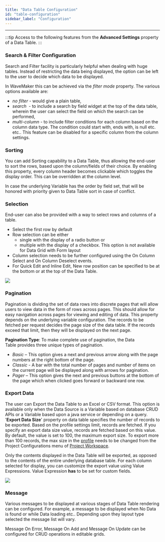 ```yaml
---
title: "Data Table Configuration"
id: "table-configuration"
sidebar_label: "Configuration" 
---
```

---
:::tip
Access to the following features from the **Advanced Settings** property of a Data Table.
:::

### Search & Filter Configuration

Search and Filter facility is particularly helpful when dealing with huge tables. Instead of restricting the data being displayed, the option can be left to the user to decide which data to be displayed.

In WaveMaker this can be achieved via the _filter mode_ property. The various options available are:

- _no filter_ - would give a plain table,
- _search_  - to include a search by field widget at the top of the data table, wherein the user can select the field on which the search can be performed,
- _multi-column_ - to include filter conditions for each column based on the column data type. The condition could start with, ends with, is null etc. etc.. This feature can be disabled for a specific column from the column settings.

### Sorting

You can add Sorting capability to a Data Table, thus allowing the end-user to sort the rows, based upon the column/fields of their choice. By enabling this property, every column header becomes clickable which toggles the display order. This can be overridden at the column level.

In case the underlying Variable has the order by field set, that will be honored with priority given to Data Table sort in case of conflict.

### Selection

End-user can also be provided with a way to select rows and columns of a table.

- Select the first row by default
- Row selection can be either
    - single with the display of a radio button or
    - multiple with the display of a checkbox. This option is not available for Data Grid with Form layout
- Column selection needs to be further configured using the On Column Select and On Column Deselect events.
- For Quick Edit and Inline Edit, New row position can be specified to be at the bottom or at the top of the Data Table.

[![](/learn/assets/table-config1.png)](/learn/assets/table-config1.png)

### Pagination

Pagination is dividing the set of data rows into discrete pages that will allow users to view data in the form of rows across pages. This should allow for easy navigation across pages for viewing and editing of data. This property depends on the underlying variable configuration. The records to be fetched per request decides the page size of the data table. If the records exceed that limit, then they will be displayed on the next page.

**Pagination Type**: To make complete use of pagination, the Data Table provides three unique types of pagination.

- _Basic_ – This option gives a next and previous arrow along with the page numbers at the right bottom of the page.
- _Classic_ - A bar with the total number of pages and number of items on the current page will be displayed along with arrows for pagination.
- _Pager_ – This option gives the next and previous buttons at the bottom of the page which when clicked goes forward or backward one row.

### Export Data

The user can Export the Data Table to an Excel or CSV format. This option is available only when the Data Source is a Variable based on database CRUD APIs or a Variable based upon a java service or depending on a query. '**Export Data Size**' property on data table specifies the number of records to be exported. Based on the profile settings limit, records are fetched. If you specify an export data size value, records are fetched based on this value. By default, the value is set to 100, the maximum export size. To export more than 100 records, the max size in the [profile](/learn/app-development/deployment/configuration-profiles/) needs to be changed from the Project Configurations menu of [Project Workspace](/learn/app-development/wavemaker-overview/product-walkthrough/#project-workspace).

Only the contents displayed in the Data Table will be exported, as opposed to the contents of the entire underlying database table. For each column selected for display, you can customize the export value using Value Expressions. Value Expression **has** to be set for custom fields.

[![](/learn/assets/table-config2.png)](/learn/assets/table-config2.png)

### Message

Various messages to be displayed at various stages of Data Table rendering can be configured. For example, a message to be displayed when No Data is found or while Data loading etc.. Depending upon they layout type selected the message list will vary.

Message On Error, Message On Add and Message On Update can be configured for CRUD operations in editable grids.


